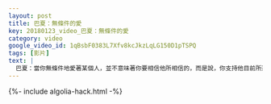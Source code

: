 ```yaml
---
layout: post
title: 巴夏：無條件的愛
key: 20180123_video_巴夏：無條件的愛
category: video
google_video_id: 1qBsbF0383L7Xfv8kcJkzLqLG150D1pTSPQ
tags: [影片]
text: |
  巴夏：當你無條件地愛著某個人，並不意味著你要相信他所相信的，而是說，你支持他目前所選擇相信的，因為你知道這是他在經歷他的過程中所需要的，這就是無條件的愛。而不是說，愛他，就要做他所做的事。
---
```


{%- include algolia-hack.html -%}
